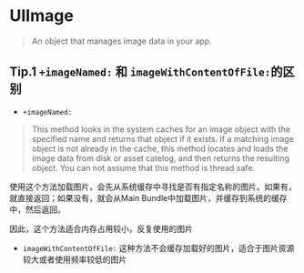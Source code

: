 ﻿# UIImage

> An object that manages image data in your app. 



## Tip.1 `+imageNamed:` 和 `imageWithContentOfFile:`的区别

- `+imageNamed:`
> This method looks in the system caches for an image object with the specified name and returns that object if it exists. If a matching image object is not already in the cache, this method locates and loads the image data from disk or asset catelog, and then returns the resulting object. You can not assume that this method is thread safe.

 使用这个方法加载图片，会先从系统缓存中寻找是否有指定名称的图片。如果有，就直接返回；如果没有，就会从Main Bundle中加载图片，并缓存到系统的缓存中，然后返回。
 
 因此，这个方法适合内存占用较小，反复使用的图片


- `imageWithContentOfFile:`
   这种方法不会缓存加载好的图片，适合于图片资源较大或者使用频率较低的图片





